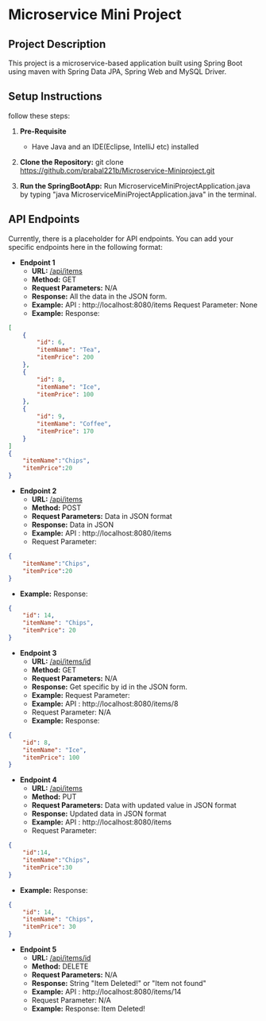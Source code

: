 # Microservice Mini Project

## Project Description
This project is a microservice-based application built using Spring Boot using maven with Spring Data JPA, Spring Web and MySQL Driver.

## Setup Instructions
follow these steps:

1. **Pre-Requisite**
   - Have Java and an IDE(Eclipse, IntelliJ etc) installed

2. **Clone the Repository:**
   git clone https://github.com/prabal221b/Microservice-Miniproject.git

3. **Run the SpringBootApp:**
   Run MicroserviceMiniProjectApplication.java by typing "java MicroserviceMiniProjectApplication.java" in the terminal.

## API Endpoints
Currently, there is a placeholder for API endpoints. You can add your specific endpoints here in the following format:

- **Endpoint 1**
  - **URL:** [/api/items](http://localhost:8080/items)
  - **Method:** GET
  - **Request Parameters:** N/A
  - **Response:** All the data in the JSON form.
  - **Example:** API : http://localhost:8080/items Request Parameter: None
  - **Example:** Response:
```json
[
    {
        "id": 6,
        "itemName": "Tea",
        "itemPrice": 200
    },
    {
        "id": 8,
        "itemName": "Ice",
        "itemPrice": 100
    },
    {
        "id": 9,
        "itemName": "Coffee",
        "itemPrice": 170
    }
]
{   
    "itemName":"Chips",
    "itemPrice":20
}
```

- **Endpoint 2**
  - **URL:** [/api/items](http://localhost:8080/items)
  - **Method:** POST
  - **Request Parameters:** Data in JSON format
  - **Response:** Data in JSON
  - **Example:** API : http://localhost:8080/items
  - Request Parameter:
```json
{   
    "itemName":"Chips",
    "itemPrice":20
}
```
  - **Example:** Response:
```json
{
    "id": 14,
    "itemName": "Chips",
    "itemPrice": 20
}
```

- **Endpoint 3**
  - **URL:** [/api/items/id](http://localhost:8080/items/5)
  - **Method:** GET
  - **Request Parameters:** N/A
  - **Response:** Get specific by id in the JSON form.
  - **Example:** Request Parameter:
  - **Example:** API : http://localhost:8080/items/8
  - Request Parameter: N/A
  - **Example:** Response:
```json
{
    "id": 8,
    "itemName": "Ice",
    "itemPrice": 100
}
```

- **Endpoint 4**
  - **URL:** [/api/items](http://localhost:8080/items)
  - **Method:** PUT
  - **Request Parameters:** Data with updated value in JSON format
  - **Response:** Updated data in JSON format
  - **Example:** API : http://localhost:8080/items
  - Request Parameter:
```json
{   
    "id":14,
    "itemName":"Chips",
    "itemPrice":30
}
```
  - **Example:** Response:
```json
{
    "id": 14,
    "itemName": "Chips",
    "itemPrice": 30
}
```

- **Endpoint 5**
  - **URL:** [/api/items/id](http://localhost:8080/items/5)
  - **Method:** DELETE
  - **Request Parameters:** N/A
  - **Response:** String "Item Deleted!" or "Item not found"
  - **Example:** API : http://localhost:8080/items/14
  - Request Parameter: N/A
  - **Example:** Response: Item Deleted!
 
